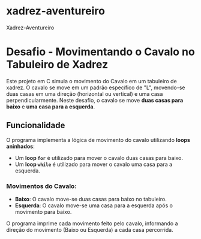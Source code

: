 # xadrez-aventureiro
Xadrez-Aventureiro
# Desafio - Movimentando o Cavalo no Tabuleiro de Xadrez

Este projeto em C simula o movimento do Cavalo em um tabuleiro de xadrez. O cavalo se move em um padrão específico de "L", movendo-se duas casas em uma direção (horizontal ou vertical) e uma casa perpendicularmente. Neste desafio, o cavalo se move **duas casas para baixo** e **uma casa para a esquerda**.

## Funcionalidade

O programa implementa a lógica de movimento do cavalo utilizando **loops aninhados**:
- Um **loop `for`** é utilizado para mover o cavalo duas casas para baixo.
- Um **loop `while`** é utilizado para mover o cavalo uma casa para a esquerda.

### Movimentos do Cavalo:

- **Baixo**: O cavalo move-se duas casas para baixo no tabuleiro.
- **Esquerda**: O cavalo move-se uma casa para a esquerda após o movimento para baixo.

O programa imprime cada movimento feito pelo cavalo, informando a direção do movimento (Baixo ou Esquerda) a cada casa percorrida.

